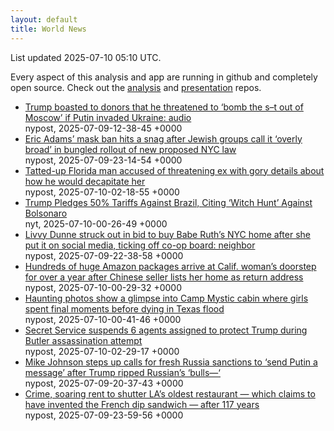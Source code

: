 ```yaml
---
layout: default
title: World News
---
```


<div markdown="0">
<div class="byline small text-muted">List updated <span class="datetime">2025-07-10 05:10 UTC</span>.</div>

<p>Every aspect of this analysis and app are running in github and completely open source. Check out the <a href="https://github.com/Castro-Media/Analysis">analysis</a> and <a href="https://github.com/Castro-Media/TopStoryReview.com">presentation</a> repos.</p>
<ul>
<li><a href='https://nypost.com/2025/07/09/us-news/trump-boasted-to-donors-that-he-threatened-to-bomb-the-s-t-out-of-moscow-if-putin-invaded-ukraine-audio/'>Trump boasted to donors that he threatened to &#8216;bomb the s&#8211;t out of Moscow&#8217; if Putin invaded Ukraine: audio</a><div class='byline small text-muted'>nypost, <span class="datetime">2025-07-09-12-38-45 +0000</span></div></li>
<li><a href='https://nypost.com/2025/07/09/us-news/eric-adams-mask-ban-hits-a-snag-after-jewish-groups-call-it-overly-broad-in-bungled-rollout-of-new-proposed-nyc-law/'>Eric Adams&#8217; mask ban hits a snag after Jewish groups call it &#8216;overly broad&#8217; in bungled rollout of new proposed NYC law</a><div class='byline small text-muted'>nypost, <span class="datetime">2025-07-09-23-14-54 +0000</span></div></li>
<li><a href='https://nypost.com/2025/07/09/us-news/florida-man-accused-of-threatening-ex-with-gory-details-about-how-he-would-decapitate-her/'>Tatted-up Florida man accused of threatening ex with gory details about how he would decapitate her</a><div class='byline small text-muted'>nypost, <span class="datetime">2025-07-10-02-18-55 +0000</span></div></li>
<li><a href='https://www.nytimes.com/2025/07/09/world/americas/brazil-trump-bolsonaro-lula-coup-tariff.html'>Trump Pledges 50% Tariffs Against Brazil, Citing &#8216;Witch Hunt&#8217; Against Bolsonaro</a><div class='byline small text-muted'>nyt, <span class="datetime">2025-07-10-00-26-49 +0000</span></div></li>
<li><a href='https://nypost.com/2025/07/09/sports/livvy-dunne-struck-out-in-bid-to-buy-babe-ruths-nyc-home-after-she-put-it-on-social-media-ticking-off-co-op-board-neighbor/'>Livvy Dunne struck out in bid to buy Babe Ruth&#8217;s NYC home after she put it on social media, ticking off co-op board: neighbor</a><div class='byline small text-muted'>nypost, <span class="datetime">2025-07-09-22-38-58 +0000</span></div></li>
<li><a href='https://nypost.com/2025/07/09/us-news/hundreds-of-huge-amazon-packages-arrive-at-calif-womans-doorstep-for-over-a-year-after-chinese-seller-lists-her-home-as-return-address/'>Hundreds of huge Amazon packages arrive at Calif. woman&#8217;s doorstep for over a year after Chinese seller lists her home as return address</a><div class='byline small text-muted'>nypost, <span class="datetime">2025-07-10-00-29-32 +0000</span></div></li>
<li><a href='https://nypost.com/2025/07/09/us-news/haunting-photos-show-a-glimpse-into-texas-camp-mystic-cabin/'>Haunting photos show a glimpse into Camp Mystic cabin where girls spent final moments before dying in Texas flood</a><div class='byline small text-muted'>nypost, <span class="datetime">2025-07-10-00-41-46 +0000</span></div></li>
<li><a href='https://nypost.com/2025/07/09/us-news/secret-service-suspends-6-agents-assigned-to-protect-trump-during-butler-assassination-attempt/'>Secret Service suspends 6 agents assigned to protect Trump during Butler assassination attempt</a><div class='byline small text-muted'>nypost, <span class="datetime">2025-07-10-02-29-17 +0000</span></div></li>
<li><a href='https://nypost.com/2025/07/09/us-news/mike-johnson-steps-up-calls-for-fresh-russia-sanctions-to-send-putin-a-message-after-trump-ripped-russians-bulls/'>Mike Johnson steps up calls for fresh Russia sanctions to &#8216;send Putin a message&#8217; after Trump ripped Russian&#8217;s &#8216;bulls&#8212;&#8216;</a><div class='byline small text-muted'>nypost, <span class="datetime">2025-07-09-20-37-43 +0000</span></div></li>
<li><a href='https://nypost.com/2025/07/09/us-news/crime-soaring-rent-to-shutter-coles-french-dip-las-oldest-restaurant/'>Crime, soaring rent to shutter LA&#8217;s oldest restaurant &#8212; which claims to have invented the French dip sandwich &#8212; after 117 years</a><div class='byline small text-muted'>nypost, <span class="datetime">2025-07-09-23-59-56 +0000</span></div></li>
</ul>
</div>
